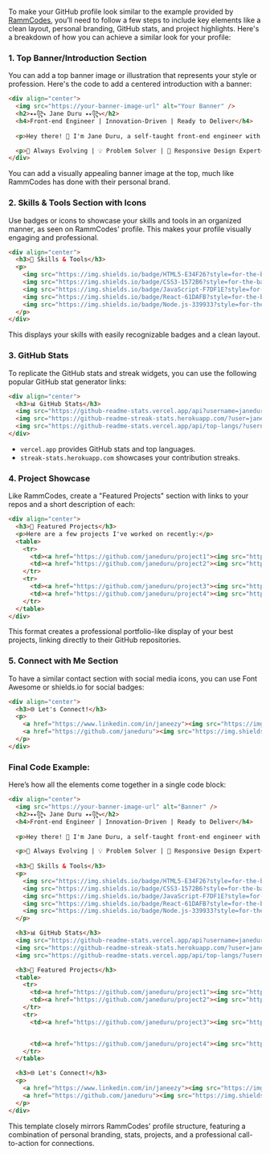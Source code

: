 To make your GitHub profile look similar to the example provided by [RammCodes](https://github.com/rammcodes), you’ll need to follow a few steps to include key elements like a clean layout, personal branding, GitHub stats, and project highlights. Here's a breakdown of how you can achieve a similar look for your profile:

### 1. **Top Banner/Introduction Section**
   You can add a top banner image or illustration that represents your style or profession. Here's the code to add a centered introduction with a banner:

```html
<div align="center">
  <img src="https://your-banner-image-url" alt="Your Banner" />
  <h2>⭑⭒꧂ Jane Duru ⭑⭒꧂</h2>
  <h4>Front-end Engineer | Innovation-Driven | Ready to Deliver</h4>
  
  <p>Hey there! 👋 I'm Jane Duru, a self-taught front-end engineer with a passion for creating impactful digital experiences. I'm all about growth, innovation, and delivering top-notch solutions.</p>

  <p>🚀 Always Evolving | 💡 Problem Solver | 🎨 Responsive Design Expert</p>
</div>
```

You can add a visually appealing banner image at the top, much like RammCodes has done with their personal brand.

### 2. **Skills & Tools Section with Icons**
   Use badges or icons to showcase your skills and tools in an organized manner, as seen on RammCodes' profile. This makes your profile visually engaging and professional.

```html
<div align="center">
  <h3>🚀 Skills & Tools</h3>
  <p>
    <img src="https://img.shields.io/badge/HTML5-E34F26?style=for-the-badge&logo=html5&logoColor=white" />
    <img src="https://img.shields.io/badge/CSS3-1572B6?style=for-the-badge&logo=css3&logoColor=white" />
    <img src="https://img.shields.io/badge/JavaScript-F7DF1E?style=for-the-badge&logo=javascript&logoColor=black" />
    <img src="https://img.shields.io/badge/React-61DAFB?style=for-the-badge&logo=react&logoColor=black" />
    <img src="https://img.shields.io/badge/Node.js-339933?style=for-the-badge&logo=nodedotjs&logoColor=white" />
  </p>
</div>
```

This displays your skills with easily recognizable badges and a clean layout.

### 3. **GitHub Stats**
   To replicate the GitHub stats and streak widgets, you can use the following popular GitHub stat generator links:

```html
<div align="center">
  <h3>📊 GitHub Stats</h3>
  <img src="https://github-readme-stats.vercel.app/api?username=janeduru&show_icons=true&theme=radical" alt="Jane's GitHub Stats" />
  <img src="https://github-readme-streak-stats.herokuapp.com/?user=janeduru&theme=radical" alt="Jane's GitHub Streaks" />
  <img src="https://github-readme-stats.vercel.app/api/top-langs/?username=janeduru&layout=compact&theme=radical" alt="Top Languages" />
</div>
```

- `vercel.app` provides GitHub stats and top languages.
- `streak-stats.herokuapp.com` showcases your contribution streaks.

### 4. **Project Showcase**
   Like RammCodes, create a "Featured Projects" section with links to your repos and a short description of each:

```html
<div align="center">
  <h3>🚀 Featured Projects</h3>
  <p>Here are a few projects I've worked on recently:</p>
  <table>
    <tr>
      <td><a href="https://github.com/janeduru/project1"><img src="https://github-readme-stats.vercel.app/api/pin/?username=janeduru&repo=project1&theme=radical" alt="Project 1" /></a></td>
      <td><a href="https://github.com/janeduru/project2"><img src="https://github-readme-stats.vercel.app/api/pin/?username=janeduru&repo=project2&theme=radical" alt="Project 2" /></a></td>
    </tr>
    <tr>
      <td><a href="https://github.com/janeduru/project3"><img src="https://github-readme-stats.vercel.app/api/pin/?username=janeduru&repo=project3&theme=radical" alt="Project 3" /></a></td>
      <td><a href="https://github.com/janeduru/project4"><img src="https://github-readme-stats.vercel.app/api/pin/?username=janeduru&repo=project4&theme=radical" alt="Project 4" /></a></td>
    </tr>
  </table>
</div>
```

This format creates a professional portfolio-like display of your best projects, linking directly to their GitHub repositories.

### 5. **Connect with Me Section**
   To have a similar contact section with social media icons, you can use Font Awesome or shields.io for social badges:

```html
<div align="center">
  <h3>🌐 Let's Connect!</h3>
  <p>
    <a href="https://www.linkedin.com/in/janeezy"><img src="https://img.shields.io/badge/LinkedIn-%230077B5.svg?style=for-the-badge&logo=linkedin&logoColor=white" /></a>
    <a href="https://github.com/janeduru"><img src="https://img.shields.io/badge/GitHub-%23121011.svg?style=for-the-badge&logo=github&logoColor=white" /></a>
  </p>
</div>
```

### Final Code Example:
Here’s how all the elements come together in a single code block:

```html
<div align="center">
  <img src="https://your-banner-image-url" alt="Banner" />
  <h2>⭑⭒꧂ Jane Duru ⭑⭒꧂</h2>
  <h4>Front-end Engineer | Innovation-Driven | Ready to Deliver</h4>
  
  <p>Hey there! 👋 I'm Jane Duru, a self-taught front-end engineer with a passion for creating impactful digital experiences. I'm all about growth, innovation, and delivering top-notch solutions.</p>

  <p>🚀 Always Evolving | 💡 Problem Solver | 🎨 Responsive Design Expert</p>
  
  <h3>🚀 Skills & Tools</h3>
  <p>
    <img src="https://img.shields.io/badge/HTML5-E34F26?style=for-the-badge&logo=html5&logoColor=white" />
    <img src="https://img.shields.io/badge/CSS3-1572B6?style=for-the-badge&logo=css3&logoColor=white" />
    <img src="https://img.shields.io/badge/JavaScript-F7DF1E?style=for-the-badge&logo=javascript&logoColor=black" />
    <img src="https://img.shields.io/badge/React-61DAFB?style=for-the-badge&logo=react&logoColor=black" />
    <img src="https://img.shields.io/badge/Node.js-339933?style=for-the-badge&logo=nodedotjs&logoColor=white" />
  </p>

  <h3>📊 GitHub Stats</h3>
  <img src="https://github-readme-stats.vercel.app/api?username=janeduru&show_icons=true&theme=radical" alt="Jane's GitHub Stats" />
  <img src="https://github-readme-streak-stats.herokuapp.com/?user=janeduru&theme=radical" alt="Jane's GitHub Streaks" />
  <img src="https://github-readme-stats.vercel.app/api/top-langs/?username=janeduru&layout=compact&theme=radical" alt="Top Languages" />

  <h3>🚀 Featured Projects</h3>
  <table>
    <tr>
      <td><a href="https://github.com/janeduru/project1"><img src="https://github-readme-stats.vercel.app/api/pin/?username=janeduru&repo=project1&theme=radical" alt="Project 1" /></a></td>
      <td><a href="https://github.com/janeduru/project2"><img src="https://github-readme-stats.vercel.app/api/pin/?username=janeduru&repo=project2&theme=radical" alt="Project 2" /></a></td>
    </tr>
    <tr>
      <td><a href="https://github.com/janeduru/project3"><img src="https://github-readme-stats.vercel.app/api/pin/?username=janeduru&repo=project3&theme=radical" alt="Project 3" /></a></td>


      <td><a href="https://github.com/janeduru/project4"><img src="https://github-readme-stats.vercel.app/api/pin/?username=janeduru&repo=project4&theme=radical" alt="Project 4" /></a></td>
    </tr>
  </table>

  <h3>🌐 Let's Connect!</h3>
  <p>
    <a href="https://www.linkedin.com/in/janeezy"><img src="https://img.shields.io/badge/LinkedIn-%230077B5.svg?style=for-the-badge&logo=linkedin&logoColor=white" /></a>
    <a href="https://github.com/janeduru"><img src="https://img.shields.io/badge/GitHub-%23121011.svg?style=for-the-badge&logo=github&logoColor=white" /></a>
  </p>
</div>
```

This template closely mirrors RammCodes' profile structure, featuring a combination of personal branding, stats, projects, and a professional call-to-action for connections.
